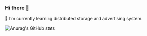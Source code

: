 ### Hi there 👋
🌱 I’m currently learning distributed storage and advertising system.

![Anurag's GitHub stats](https://github-readme-stats.vercel.app/api?username=jiahui-97&count_private=true&theme=flag-india&show_icons=true)

<!--
**jiahui-97/jiahui-97** is a ✨ _special_ ✨ repository because its `README.md` (this file) appears on your GitHub profile.

Here are some ideas to get you started:

- 🔭 I’m currently working on ...
- 🌱 I’m currently learning ...
- 👯 I’m looking to collaborate on ...
- 🤔 I’m looking for help with ...
- 💬 Ask me about ...
- 📫 How to reach me: ...
- 😄 Pronouns: ...
- ⚡ Fun fact: ...
-->
